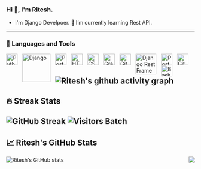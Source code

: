 ### Hi 👋, I'm Ritesh.

- I'm Django Develpoer.
🌱 I’m currently learning Rest API.


---
### 🧰 Languages and Tools
<img align="left" alt="Python" width="30px" style="padding-right:10px;" src="https://cdn.jsdelivr.net/gh/devicons/devicon/icons/python/python-plain.svg" />
<img align="left" alt="Django" width="75px" style="padding-right:10px;" src="https://static.djangoproject.com/img/logos/django-logo-negative.png" />
<img align="left" alt="Postgresql" width="30px" style="padding-right:10px;" src="https://upload.wikimedia.org/wikipedia/commons/2/29/Postgresql_elephant.svg"/>
<img align="left" alt="HTML" width="30px" style="padding-right:10px;" src="https://cdn.jsdelivr.net/gh/devicons/devicon/icons/html5/html5-plain.svg" />
<img align="left" alt="CSS" width="30px" style="padding-right:10px;" src="https://cdn.jsdelivr.net/gh/devicons/devicon/icons/css3/css3-plain.svg" />
<img align="left" alt="Graphql" width="30px" style="padding-right:10px;" src="https://upload.wikimedia.org/wikipedia/commons/1/17/GraphQL_Logo.svg" />
<img align="left" alt="Git" width="30px" style="padding-right:10px;" src="https://cdn.jsdelivr.net/gh/devicons/devicon/icons/git/git-original.svg" />
<img align="left" alt="Django Rest Framework" width="55px" style="padding-right:10px;" src="https://ksr-ugc.imgix.net/assets/011/705/984/4ea78430d3ad7dc88106a7b973248ba7_original.jpg?ixlib=rb-4.0.2&crop=faces&w=1552&h=873&fit=crop&v=1463687041&auto=format&frame=1&q=92&s=16f9ae9168eecef976e5a19887afb152" />
<img align="left" alt="Postman" width="30px" style="padding-right:10px;" src="https://img.icons8.com/dusk/344/postman-api.png" />
<img align="left" alt="GitHub" width="30px" style="padding-right:10px;" src="https://github.githubassets.com/images/modules/logos_page/GitHub-Mark.png" />
<img align="left" alt="Bash" width="30px" style="padding-right:10px;" src="https://cdn.jsdelivr.net/gh/devicons/devicon/icons/bash/bash-original.svg" />
<br/>


## 
![Ritesh's github activity graph](https://activity-graph.herokuapp.com/graph?username=Ritesh22p1401b&theme=react-dark&hide_border=true&area=true)
--
## 🔥 Streak Stats

![GitHub Streak](https://streak-stats.demolab.com?user=Ritesh22p1401b&theme=gruvbox&border_radius=4.5)
![Visitors Batch](https://visitor-badge.laobi.icu/badge?page_id=Ritesh22p1401b.Ritesh22p1401b)
-------------------------------------------------------------------------------------------------------------------------------------------------------------------------
## &#x1f4c8; Ritesh's GitHub Stats

![Ritesh's GitHub stats](https://github-readme-stats.vercel.app/api?username=Ritesh22p1401b&show_icons=true&theme=gruvbox)
<a href="https://github.com/Ritesh22p1401b/Ritesh22p1401b">
  <img align="right" src="https://github-readme-stats.vercel.app/api/top-langs/?username=Ritesh22p1401b&hide=java,html,tex&title_color=ffffff&text_color=c9cacc&icon_color=2bbc8a&bg_color=1d1f21&langs_count=3" />
</a>

